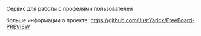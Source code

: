 Сервис для работы с профелями пользователей

больше информации о проекте: https://github.com/JustYarick/FreeBoard-PREVIEW
